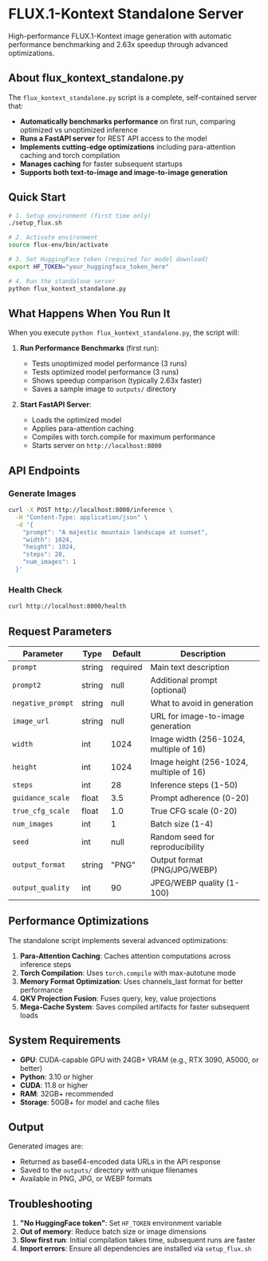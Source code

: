 # FLUX.1-Kontext Standalone Server

High-performance FLUX.1-Kontext image generation with automatic performance benchmarking and 2.63x speedup through advanced optimizations.

## About flux_kontext_standalone.py

The `flux_kontext_standalone.py` script is a complete, self-contained server that:
- **Automatically benchmarks performance** on first run, comparing optimized vs unoptimized inference
- **Runs a FastAPI server** for REST API access to the model
- **Implements cutting-edge optimizations** including para-attention caching and torch compilation
- **Manages caching** for faster subsequent startups
- **Supports both text-to-image and image-to-image generation**

## Quick Start

```bash
# 1. Setup environment (first time only)
./setup_flux.sh

# 2. Activate environment
source flux-env/bin/activate

# 3. Set HuggingFace token (required for model download)
export HF_TOKEN="your_huggingface_token_here"

# 4. Run the standalone server
python flux_kontext_standalone.py
```

## What Happens When You Run It

When you execute `python flux_kontext_standalone.py`, the script will:

1. **Run Performance Benchmarks** (first run):
   - Tests unoptimized model performance (3 runs)
   - Tests optimized model performance (3 runs)
   - Shows speedup comparison (typically 2.63x faster)
   - Saves a sample image to `outputs/` directory

2. **Start FastAPI Server**:
   - Loads the optimized model
   - Applies para-attention caching
   - Compiles with torch.compile for maximum performance
   - Starts server on `http://localhost:8000`

## API Endpoints

### Generate Images
```bash
curl -X POST http://localhost:8000/inference \
  -H "Content-Type: application/json" \
  -d '{
    "prompt": "A majestic mountain landscape at sunset",
    "width": 1024,
    "height": 1024,
    "steps": 28,
    "num_images": 1
  }'
```

### Health Check
```bash
curl http://localhost:8000/health
```

## Request Parameters

| Parameter | Type | Default | Description |
|-----------|------|---------|-------------|
| `prompt` | string | required | Main text description |
| `prompt2` | string | null | Additional prompt (optional) |
| `negative_prompt` | string | null | What to avoid in generation |
| `image_url` | string | null | URL for image-to-image generation |
| `width` | int | 1024 | Image width (256-1024, multiple of 16) |
| `height` | int | 1024 | Image height (256-1024, multiple of 16) |
| `steps` | int | 28 | Inference steps (1-50) |
| `guidance_scale` | float | 3.5 | Prompt adherence (0-20) |
| `true_cfg_scale` | float | 1.0 | True CFG scale (0-20) |
| `num_images` | int | 1 | Batch size (1-4) |
| `seed` | int | null | Random seed for reproducibility |
| `output_format` | string | "PNG" | Output format (PNG/JPG/WEBP) |
| `output_quality` | int | 90 | JPEG/WEBP quality (1-100) |

## Performance Optimizations

The standalone script implements several advanced optimizations:

1. **Para-Attention Caching**: Caches attention computations across inference steps
2. **Torch Compilation**: Uses `torch.compile` with max-autotune mode
3. **Memory Format Optimization**: Uses channels_last format for better performance
4. **QKV Projection Fusion**: Fuses query, key, value projections
5. **Mega-Cache System**: Saves compiled artifacts for faster subsequent loads

## System Requirements

- **GPU**: CUDA-capable GPU with 24GB+ VRAM (e.g., RTX 3090, A5000, or better)
- **Python**: 3.10 or higher
- **CUDA**: 11.8 or higher
- **RAM**: 32GB+ recommended
- **Storage**: 50GB+ for model and cache files

## Output

Generated images are:
- Returned as base64-encoded data URLs in the API response
- Saved to the `outputs/` directory with unique filenames
- Available in PNG, JPG, or WEBP formats

## Troubleshooting

1. **"No HuggingFace token"**: Set `HF_TOKEN` environment variable
2. **Out of memory**: Reduce batch size or image dimensions
3. **Slow first run**: Initial compilation takes time, subsequent runs are faster
4. **Import errors**: Ensure all dependencies are installed via `setup_flux.sh`